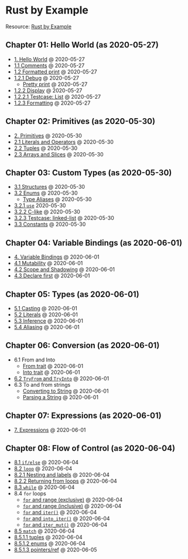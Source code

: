 # Rust by Example

Resource: [Rust by Example][1]

## Chapter 01: Hello World (as 2020-05-27)

* [1. Hello World](chp01/hello.rs) @ 2020-05-27
* [1.1 Comments](chp01/comments.rs) @ 2020-05-27
* [1.2 Formatted print](chp01/formatted_print.rs) @ 2020-05-27
* [1.2.1 Debug](chp01/debug.rs) @ 2020-05-27
  * [Pretty print](chp01/pretty_print.rs) @ 2020-05-27
* [1.2.2 Display](chp01/display.rs) @ 2020-05-27
* [1.2.2.1 Testcase: List](chp01/testcase_list.rs) @ 2020-05-27
* [1.2.3 Formatting](chp01/formatting.rs) @ 2020-05-27

## Chapter 02: Primitives (as 2020-05-30)

* [2. Primitives](chp02/primitives.rs) @ 2020-05-30
* [2.1 Literals and Operators](chp02/literals_operators.rs) @ 2020-05-30
* [2.2 Tuples](chp02/tuples.rs) @ 2020-05-30
* [2.3 Arrays and Slices](chp02/array_slices.rs) @ 2020-05-30

## Chapter 03: Custom Types (as 2020-05-30)

* [3.1 Structures](chp03/structures.rs) @ 2020-05-30
* [3.2 Enums](chp03/enums.rs) @ 2020-05-30
  * [Type Aliases](chp03/type_aliases) @ 2020-05-30
* [3.2.1 `use`](chp03/use.rs) 2020-05-30
* [3.2.2 C-like](chp03/c_like.rs) @ 2020-05-30
* [3.2.3 Testcase: linked-list](chp03/testcase_linked_list.rs) @ 2020-05-30
* [3.3 Constants](chp03/constants.rs) @ 2020-05-30

## Chapter 04: Variable Bindings (as 2020-06-01)

* [4. Variable Bindings](chp04/variable_bindings.rs) @ 2020-06-01
* [4.1 Mutability](chp04/mutability.rs) @ 2020-06-01
* [4.2 Scope and Shadowing](chp04/scope_shadowing.rs) @ 2020-06-01
* [4.3 Declare first](chp04/declare_first.rs) @ 2020-06-01

## Chapter 05: Types (as 2020-06-01)

* [5.1 Casting](chp05/casting.rs) @ 2020-06-01
* [5.2 Literals](chp05/literals.rs) @ 2020-06-01
* [5.3 Inference](chp05/inference.rs) @ 2020-06-01
* [5.4 Aliasing](chp05/aliasing.rs) @ 2020-06-01

## Chapter 06: Conversion (as 2020-06-01)

* 6.1 From and Into
  * [From trait](chp05/from_trait.rs) @ 2020-06-01
  * [Into trait](chp05/into_trait.rs) @ 2020-06-01
* [6.2 `TryFrom` and `TryInto`](chp06/tryfrom_tryinto.rs) @ 2020-06-01
* 6.3 To and from strings
  * [Converting to String](chp06/converting_to_string.rs) @ 2020-06-01
  * [Parsing a String](chp06/parsing_string.rs) @ 2020-06-01

## Chapter 07: Expressions (as 2020-06-01)

* [7. Expressions](chp07/expressions.rs) @ 2020-06-01

## Chapter 08: Flow of Control (as 2020-06-04)

* [8.1 `if/else`](chp08/if_else.rs) @ 2020-06-04
* [8.2 `loop`](chp08/loop.rs) @ 2020-06-04
* [8.2.1 Nesting and labels](chp08/nesting_labels.rs) @ 2020-06-04
* [8.2.2 Returning from loops](chp08/returning_from_loops.rs) @ 2020-06-04
* [8.3 `while`](chp08/while.rs) @ 2020-06-04
* 8.4 `for` loops
  * [`for` and range (exclusive)](chp08/for_range.rs) @ 2020-06-04
  * [`for` and range (inclusive)](chp08/for_range_inclusive.rs) @ 2020-06-04
  * [`for` and `iter()`](chp08/for_iter.rs) @ 2020-06-04
  * [`for` and `into_iter()`](chp08/for_into_iter.rs) @ 2020-06-04
  * [`for` and `iter_mut()`](chp08/for_iter_mut.rs) @ 2020-06-04
* [8.5 `match`](chp08/match.rs) @ 2020-06-04
* [8.5.1.1 tuples](tuple.rs) @ 2020-06-04
* [8.5.1.2 enums](enums.rs) @ 2020-06-04
* [8.5.1.3 pointers/ref](pointers_ref.rs) @ 2020-06-05

[1]: https://doc.rust-lang.org/stable/rust-by-example/
